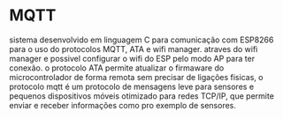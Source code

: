 # MQTT

sistema desenvolvido em linguagem C para comunicação com ESP8266 para o uso do protocolos MQTT, ATA e wifi manager. atraves do wifi manager e possivel configurar o wifi do ESP pelo modo AP para ter conexão. o protocolo ATA permite atualizar o firmaware do microcontrolador de forma remota sem precisar de ligações fisicas, o protocolo mqtt é um protocolo de mensagens leve para sensores e pequenos dispositivos móveis otimizado para redes TCP/IP, que permite enviar e receber informações como pro exemplo de sensores. 
